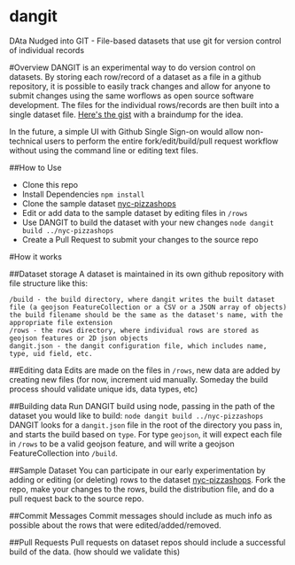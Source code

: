 # dangit
DAta Nudged into GIT - File-based datasets that use git for version control of individual records

#Overview 
DANGIT is an experimental way to do version control on datasets.  By storing each row/record of a dataset as a file in a github repository, it is possible to easily track changes and allow for anyone to submit changes using the same worflows as open source software development. The files for the individual rows/records are then built into a single dataset file. [Here's the gist](https://gist.github.com/chriswhong/8efd249a58abfa8b39b68bca198e1072) with a braindump for the idea.

In the future, a simple UI with Github Single Sign-on would allow non-technical users to perform the entire fork/edit/build/pull request workflow without using the command line or editing text files.  

##How to Use
- Clone this repo
- Install Dependencies
`npm install`
- Clone the sample dataset [nyc-pizzashops](https://github.com/chriswhong/nyc-pizzashops)
- Edit or add data to the sample dataset by editing files in `/rows`
- Use DANGIT to build the dataset with your new changes
`node dangit build ../nyc-pizzashops`
- Create a Pull Request to submit your changes to the source repo

#How it works

##Dataset storage
 A dataset is maintained in its own github repository with file structure like this:
 ```
 /build - the build directory, where dangit writes the built dataset file (a geojson FeatureCollection or a CSV or a JSON array of objects) the build filename should be the same as the dataset's name, with the appropriate file extension
 /rows - the rows directory, where individual rows are stored as geojson features or 2D json objects
 dangit.json - the dangit configuration file, which includes name, type, uid field, etc.
 ```
##Editing data
Edits are made on the files in `/rows`, new data are added by creating new files (for now, increment uid manually.  Someday the build process should validate unique ids, data types, etc)

##Building data
Run DANGIT build using node, passing in the path of the dataset you would like to build:
`node dangit build ../nyc-pizzashops`
DANGIT looks for a `dangit.json` file in the root of the directory you pass in, and starts the build based on `type`.  For type `geojson`, it will expect each file in `/rows` to be a valid geojson feature, and will write a geojson FeatureCollection into `/build`.

##Sample Dataset
You can participate in our early experimentation by adding or editing (or deleting) rows to the dataset [nyc-pizzashops](https://github.com/chriswhong/nyc-pizzashops).  Fork the repo, make your changes to the rows, build the distribution file, and do a pull request back to the source repo.

##Commit Messages
Commit messages should include as much info as possible about the rows that were edited/added/removed. 

##Pull Requests
Pull requests on dataset repos should include a successful build of the data.  (how should we validate this)
